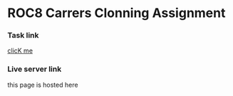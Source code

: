 <h1>ROC8 Carrers Clonning Assignment</h1>

<h3>Task link</h3>
<a href="https://www.figma.com/file/7l1Ar0sPDERTOqMYBqElAp/Landing-Page---Startup-App?type=design&node-id=0:255&mode=design&t=s1pWONa9Hc8eGXHp-1 ">clicK me</a>

<h3>Live server link</h3>
this page is hosted here 
